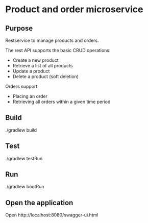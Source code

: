 # Product and order microservice

## Purpose
Restservice to manage products and orders.

The rest API supports the basic CRUD operations:

* Create a new product
* Retrieve a list of all products
* Update a product
* Delete a product (soft deletion)

Orders support
* Placing an order
* Retrieving all orders within a given time period

## Build
./gradlew build

## Test
./gradlew testRun

## Run
./gradlew bootRun

## Open the application
Open
http://localhost:8080/swagger-ui.html